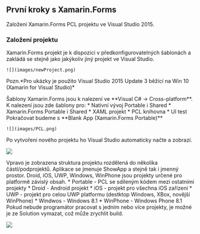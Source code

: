 ## První kroky s Xamarin.Forms

Založení Xamarin.Forms PCL projektu ve Visual Studio 2015.

### Založení projektu

 Xamarin.Forms projekt je k dispozici v předkonfigurovatelných šablonách a zakládá se stejně jako jakýkoliv jiný projekt ve Visual Studio. 

	![](images/newProject.png)

 <p>Pozn.*Pro ukázky je použito Visual Studio 2015 Update 3 běžící na Win 10 (Xamarin for Visual Studio)*</p> Šablony Xamarin.Forms jsou k nalezení ve **Visual C# -> Cross-platform**. K nalezení jsou zde šablony pro: * Nativní vývoj Portable i Shared * Xamarin.Forms Portable i Shared * XAML projekt * PCL knihovna * UI test Pokračovat budeme s **Blank App (Xamarin.Forms Portable)** 

	![](images/PCL.png)

 Po vytvoření nového projektu ho Visual Studio automaticky načte a zobrazí. 

![](images/createdProject.png)

 Vpravo je zobrazena struktura projektu rozdělená do několika částí/podprojektů. Aplikace se jmenuje ShowApp a stejně tak i jmenný prostor. Droid, iOS, UWP, Windows, WinPhone jsou projekty určené pro platformě závislý obsah. * Portable - PCL se sdíleným kódem mezi ostatními projekty * Droid - Android projekt * iOS - projekt pro všechna iOS zařízení * UWP - projekt pro celou UWP platformu (destktop Windows, XBox, novější WinPhone) * Windwos - Windows 8.1 * WinPhone - Windows Phone 8.1 Pokud nebude programátor pracovat s jedním nebo více projekty, je možné je ze Solution vymazat, což může zrychlit build. 

![](images/projectStructure.png)